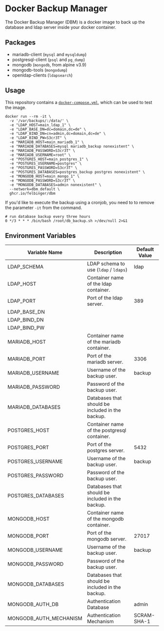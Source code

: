 # Docker Backup Manager

The Docker Backup Manager (DBM) is a docker image to back up the database and ldap server inside your docker container.

## Packages
* mariadb-client (`mysql` and `mysqldump`)
* postgresql-client (`psql` and `pg_dump`)
* mongodb (`mongodb`, from alpine v3.9)
* mongodb-tools (`mongodump`)
* openldap-clients (`ldapsearch`)

## Usage
This repository contains a [`docker-compose.yml`](./docker-compose.yml), which can be used to test the image.
```shell
docker run --rm -it \
  -v '/var/backups/:/data/' \
  -e "LDAP_HOST=main_ldap_1" \
  -e "LDAP_BASE_DN=dc=domain,dc=de" \
  -e "LDAP_BIND_DN=cn=admin,dc=domain,dc=de" \
  -e "LDAP_BIND_PW=S3cr3T" \
  -e "MARIADB_HOST=main_mariadb_1" \
  -e "MARIADB_DATABASES=mysql mariadb_backup nonexistent" \
  -e "MARIADB_PASSWORD=S3cr3T" \
  -e "MARIADB_USERNAME=root" \
  -e "POSTGRES_HOST=main_postgres_1" \
  -e "POSTGRES_USERNAME=postgres" \
  -e "POSTGRES_PASSWORD=S3cr3T" \
  -e "POSTGRES_DATABASES=postgres_backup postgres nonexistent" \
  -e "MONGODB_HOST=main_mongo_1" \
  -e "MONGODB_PASSWORD=S3cr3T" \
  -e "MONGODB_DATABASES=admin nonexistent" \
  --network=dbm_default \
  ghcr.io/felbinger/dbm
```

If you'd like to execute the backup using a cronjob, you need to to remove the parameter `-it` from the command.
```
# run database backup every three hours
0 */3 * * * /bin/bash /root/db_backup.sh >/dev/null 2>&1
```

## Environment Variables
|      Variable Name     |                    Description                   | Default Value |
|------------------------|--------------------------------------------------|---------------|
| LDAP_SCHEMA            | LDAP schema to use (`ldap` / `ldaps`)            | ldap          |
| LDAP_HOST              | Container name of the ldap container.            |               |
| LDAP_PORT              | Port of the ldap server.                         | 389           |
| LDAP_BASE_DN           |                                                  |               |
| LDAP_BIND_DN           |                                                  |               |
| LDAP_BIND_PW           |                                                  |               |
| MARIADB_HOST           | Container name of the mariadb container.         |               |
| MARIADB_PORT           | Port of the mariadb server.                      | 3306          |
| MARIADB_USERNAME       | Username of the backup user.                     | backup        |
| MARIADB_PASSWORD       | Password of the backup user.                     |               |
| MARIADB_DATABASES      | Databases that should be included in the backup. |               |
| POSTGRES_HOST          | Container name of the postgresql container.      |               |
| POSTGRES_PORT          | Port of the postgres server.                     | 5432          |
| POSTGRES_USERNAME      | Username of the backup user.                     | backup        |
| POSTGRES_PASSWORD      | Password of the backup user.                     |               |
| POSTGRES_DATABASES     | Databases that should be included in the backup. |               |
| MONGODB_HOST           | Container name of the mongodb container.         |               |
| MONGODB_PORT           | Port of the mongodb server.                      | 27017         |
| MONGODB_USERNAME       | Username of the backup user.                     | backup        |
| MONGODB_PASSWORD       | Password of the backup user.                     |               |
| MONGODB_DATABASES      | Databases that should be included in the backup. |               |
| MONGODB_AUTH_DB        | Authentication Database                          | admin         |
| MONGODB_AUTH_MECHANISM | Authentication Mechanism                         | SCRAM-SHA-1   |
